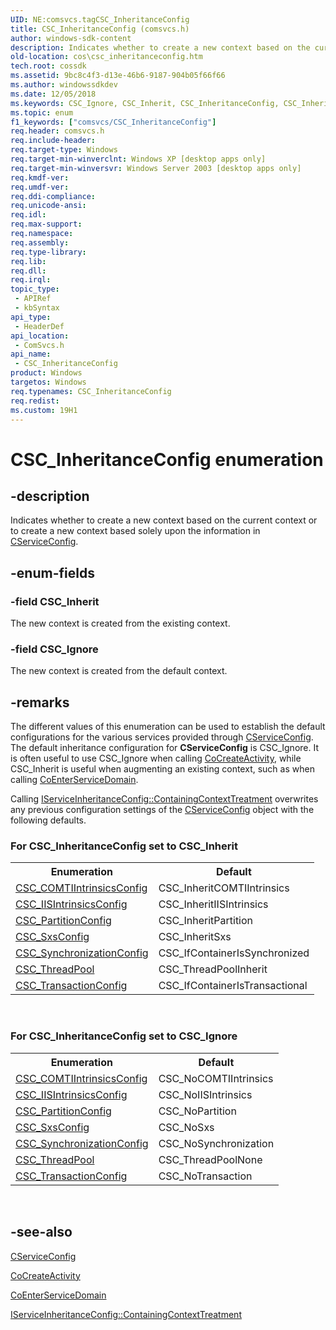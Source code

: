 ```yaml
---
UID: NE:comsvcs.tagCSC_InheritanceConfig
title: CSC_InheritanceConfig (comsvcs.h)
author: windows-sdk-content
description: Indicates whether to create a new context based on the current context or to create a new context based solely upon the information in CServiceConfig.
old-location: cos\csc_inheritanceconfig.htm
tech.root: cossdk
ms.assetid: 9bc8c4f3-d13e-46b6-9187-904b05f66f66
ms.author: windowssdkdev
ms.date: 12/05/2018
ms.keywords: CSC_Ignore, CSC_Inherit, CSC_InheritanceConfig, CSC_InheritanceConfig enumeration [COM+], _cos_csc_inheritanceconfig, comsvcs/CSC_Ignore, comsvcs/CSC_Inherit, comsvcs/CSC_InheritanceConfig, cos.csc_inheritanceconfig
ms.topic: enum
f1_keywords: ["comsvcs/CSC_InheritanceConfig"]
req.header: comsvcs.h
req.include-header: 
req.target-type: Windows
req.target-min-winverclnt: Windows XP [desktop apps only]
req.target-min-winversvr: Windows Server 2003 [desktop apps only]
req.kmdf-ver: 
req.umdf-ver: 
req.ddi-compliance: 
req.unicode-ansi: 
req.idl: 
req.max-support: 
req.namespace: 
req.assembly: 
req.type-library: 
req.lib: 
req.dll: 
req.irql: 
topic_type:
 - APIRef
 - kbSyntax
api_type:
 - HeaderDef
api_location:
 - ComSvcs.h
api_name:
 - CSC_InheritanceConfig
product: Windows
targetos: Windows
req.typenames: CSC_InheritanceConfig
req.redist: 
ms.custom: 19H1
---
```


# CSC_InheritanceConfig enumeration


## -description


Indicates whether to create a new context based on the current context or to create a new context based solely upon the information in <a href="https://docs.microsoft.com/windows/desktop/cossdk/cserviceconfig">CServiceConfig</a>.


## -enum-fields




### -field CSC_Inherit

The new context is created from the existing context.


### -field CSC_Ignore

The new context is created from the default context.


## -remarks



The different values of this enumeration can be used to establish the default configurations for the various services provided through <a href="https://docs.microsoft.com/windows/desktop/cossdk/cserviceconfig">CServiceConfig</a>. The default inheritance configuration for <b>CServiceConfig</b> is CSC_Ignore. It is often useful to use CSC_Ignore when calling <a href="https://docs.microsoft.com/windows/desktop/api/comsvcs/nf-comsvcs-cocreateactivity">CoCreateActivity</a>, while CSC_Inherit is useful when augmenting an existing context, such as when calling <a href="https://docs.microsoft.com/windows/desktop/api/comsvcs/nf-comsvcs-coenterservicedomain">CoEnterServiceDomain</a>.

Calling <a href="https://docs.microsoft.com/windows/desktop/api/comsvcs/nf-comsvcs-iserviceinheritanceconfig-containingcontexttreatment">IServiceInheritanceConfig::ContainingContextTreatment</a> overwrites any previous configuration settings of the <a href="https://docs.microsoft.com/windows/desktop/cossdk/cserviceconfig">CServiceConfig</a> object with the following defaults.

<h3><a id="For_CSC_InheritanceConfig_set_to_CSC_Inherit"></a><a id="for_csc_inheritanceconfig_set_to_csc_inherit"></a><a id="FOR_CSC_INHERITANCECONFIG_SET_TO_CSC_INHERIT"></a>For CSC_InheritanceConfig set to CSC_Inherit</h3>
<table>
<tr>
<th>Enumeration</th>
<th>Default</th>
</tr>
<tr>
<td>
<a href="https://docs.microsoft.com/windows/desktop/api/comsvcs/ne-comsvcs-tagcsc_comtiintrinsicsconfig">CSC_COMTIIntrinsicsConfig</a>
</td>
<td>CSC_InheritCOMTIIntrinsics</td>
</tr>
<tr>
<td>
<a href="https://docs.microsoft.com/windows/desktop/api/comsvcs/ne-comsvcs-tagcsc_iisintrinsicsconfig">CSC_IISIntrinsicsConfig</a>
</td>
<td>CSC_InheritIISIntrinsics</td>
</tr>
<tr>
<td>
<a href="https://docs.microsoft.com/windows/desktop/api/comsvcs/ne-comsvcs-tagcsc_partitionconfig">CSC_PartitionConfig</a>
</td>
<td>CSC_InheritPartition</td>
</tr>
<tr>
<td>
<a href="https://docs.microsoft.com/windows/desktop/api/comsvcs/ne-comsvcs-tagcsc_sxsconfig">CSC_SxsConfig</a>
</td>
<td>CSC_InheritSxs</td>
</tr>
<tr>
<td>
<a href="https://docs.microsoft.com/windows/desktop/api/comsvcs/ne-comsvcs-tagcsc_synchronizationconfig">CSC_SynchronizationConfig</a>
</td>
<td>CSC_IfContainerIsSynchronized</td>
</tr>
<tr>
<td>
<a href="https://docs.microsoft.com/windows/desktop/api/comsvcs/ne-comsvcs-tagcsc_threadpool">CSC_ThreadPool</a>
</td>
<td>CSC_ThreadPoolInherit</td>
</tr>
<tr>
<td>
<a href="https://docs.microsoft.com/windows/desktop/api/comsvcs/ne-comsvcs-tagcsc_transactionconfig">CSC_TransactionConfig</a>
</td>
<td>CSC_IfContainerIsTransactional</td>
</tr>
</table>
 

<h3><a id="For_CSC_InheritanceConfig_set_to_CSC_Ignore"></a><a id="for_csc_inheritanceconfig_set_to_csc_ignore"></a><a id="FOR_CSC_INHERITANCECONFIG_SET_TO_CSC_IGNORE"></a>For CSC_InheritanceConfig set to CSC_Ignore</h3>
<table>
<tr>
<th>Enumeration</th>
<th>Default</th>
</tr>
<tr>
<td>
<a href="https://docs.microsoft.com/windows/desktop/api/comsvcs/ne-comsvcs-tagcsc_comtiintrinsicsconfig">CSC_COMTIIntrinsicsConfig</a>
</td>
<td>CSC_NoCOMTIIntrinsics</td>
</tr>
<tr>
<td>
<a href="https://docs.microsoft.com/windows/desktop/api/comsvcs/ne-comsvcs-tagcsc_iisintrinsicsconfig">CSC_IISIntrinsicsConfig</a>
</td>
<td>CSC_NoIISIntrinsics</td>
</tr>
<tr>
<td>
<a href="https://docs.microsoft.com/windows/desktop/api/comsvcs/ne-comsvcs-tagcsc_partitionconfig">CSC_PartitionConfig</a>
</td>
<td>CSC_NoPartition</td>
</tr>
<tr>
<td>
<a href="https://docs.microsoft.com/windows/desktop/api/comsvcs/ne-comsvcs-tagcsc_sxsconfig">CSC_SxsConfig</a>
</td>
<td>CSC_NoSxs</td>
</tr>
<tr>
<td>
<a href="https://docs.microsoft.com/windows/desktop/api/comsvcs/ne-comsvcs-tagcsc_synchronizationconfig">CSC_SynchronizationConfig</a>
</td>
<td>CSC_NoSynchronization</td>
</tr>
<tr>
<td>
<a href="https://docs.microsoft.com/windows/desktop/api/comsvcs/ne-comsvcs-tagcsc_threadpool">CSC_ThreadPool</a>
</td>
<td>CSC_ThreadPoolNone</td>
</tr>
<tr>
<td>
<a href="https://docs.microsoft.com/windows/desktop/api/comsvcs/ne-comsvcs-tagcsc_transactionconfig">CSC_TransactionConfig</a>
</td>
<td>CSC_NoTransaction</td>
</tr>
</table>
 




## -see-also




<a href="https://docs.microsoft.com/windows/desktop/cossdk/cserviceconfig">CServiceConfig</a>



<a href="https://docs.microsoft.com/windows/desktop/api/comsvcs/nf-comsvcs-cocreateactivity">CoCreateActivity</a>



<a href="https://docs.microsoft.com/windows/desktop/api/comsvcs/nf-comsvcs-coenterservicedomain">CoEnterServiceDomain</a>



<a href="https://docs.microsoft.com/windows/desktop/api/comsvcs/nf-comsvcs-iserviceinheritanceconfig-containingcontexttreatment">IServiceInheritanceConfig::ContainingContextTreatment</a>
 

 

